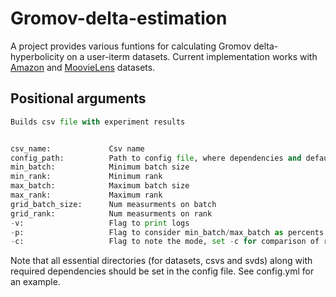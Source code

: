 # Gromov-delta-estimation
A project provides various funtions for calculating Gromov delta-hyperbolicity on a user-iterm datasets.
Current implementation works with [Amazon](https://jmcauley.ucsd.edu/data/amazon/) and [MoovieLens](http://files.grouplens.org/datasets/movielens/) datasets.

## Positional arguments
```python
Builds csv file with experiment results 


csv_name:             Csv name
config_path:          Path to config file, where dependencies and default parameters are stored
min_batch:            Minimum batch size
min_rank:             Minimum rank
max_batch:            Maximum batch size
max_rank:             Maximum rank 
grid_batch_size:      Num measurments on batch
grid_rank:            Num measurments on rank
-v:                   Flag to print logs
-p:                   Flag to consider min_batch/max_batch as percents
-c:                   Flag to note the mode, set -c for comparison of realisations

```
Note that all essential directories (for datasets, csvs and svds) along with required dependencies should be set in the config file. See config.yml for an example.


